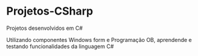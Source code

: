 # Projetos-CSharp
Projetos desenvolvidos em C#


Utilizando componentes Windows form e Programação OB, aprendende e testando funcionalidades da linguagem C#
